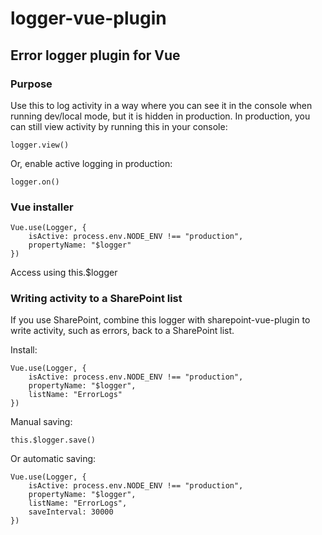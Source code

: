 # logger-vue-plugin

## Error logger plugin for Vue

### Purpose

Use this to log activity in a way where you can see it in the console when running dev/local mode, but it is hidden in production.
In production, you can still view activity by running this in your console:

```
logger.view()
```

Or, enable active logging in production:

```
logger.on()
```

### Vue installer

```
Vue.use(Logger, {
    isActive: process.env.NODE_ENV !== "production",
    propertyName: "$logger"
})
```

Access using this.\$logger

### Writing activity to a SharePoint list

If you use SharePoint, combine this logger with sharepoint-vue-plugin to write activity, such as errors, back to a SharePoint list.

Install:

```
Vue.use(Logger, {
    isActive: process.env.NODE_ENV !== "production",
    propertyName: "$logger",
    listName: "ErrorLogs"
})
```

Manual saving:

```
this.$logger.save()
```

Or automatic saving:

```
Vue.use(Logger, {
    isActive: process.env.NODE_ENV !== "production",
    propertyName: "$logger",
    listName: "ErrorLogs",
    saveInterval: 30000
})
```
